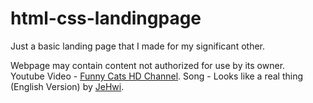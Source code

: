 # html-css-landingpage
Just a basic landing page that I made for my significant other.

Webpage may contain content not authorized for use by its owner.  
Youtube Video - [Funny Cats HD Channel](https://www.youtube.com/channel/UCyHKsRnmURYNnQJB34zzmkQ). 
Song - Looks like a real thing (English Version) by [JeHwi](https://www.youtube.com/watch?v=hIN2WQ3YHdA). 
